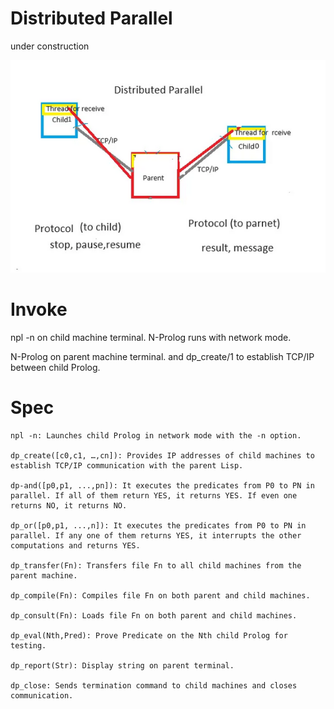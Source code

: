 # Distributed Parallel
under construction

![DP](para.png)

# Invoke

npl -n on child machine terminal. N-Prolog runs with network mode.

N-Prolog on parent machine terminal. and dp_create/1 to establish TCP/IP between child Prolog.

# Spec

    npl -n: Launches child Prolog in network mode with the -n option.

    dp_create([c0,c1, …,cn]): Provides IP addresses of child machines to establish TCP/IP communication with the parent Lisp.

    dp-and([p0,p1, ...,pn]): It executes the predicates from P0 to PN in parallel. If all of them return YES, it returns YES. If even one returns NO, it returns NO.

    dp_or([p0,p1, ...,n]): It executes the predicates from P0 to PN in parallel. If any one of them returns YES, it interrupts the other computations and returns YES.

    dp_transfer(Fn): Transfers file Fn to all child machines from the parent machine.

    dp_compile(Fn): Compiles file Fn on both parent and child machines.

    dp_consult(Fn): Loads file Fn on both parent and child machines.

    dp_eval(Nth,Pred): Prove Predicate on the Nth child Prolog for testing.

    dp_report(Str): Display string on parent terminal.

    dp_close: Sends termination command to child machines and closes communication.
